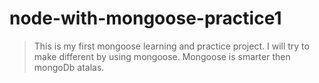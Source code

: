# node-with-mongoose-practice1

> This is my first mongoose learning and practice project. I will try to make different by using mongoose. Mongoose is smarter then mongoDb atalas.
